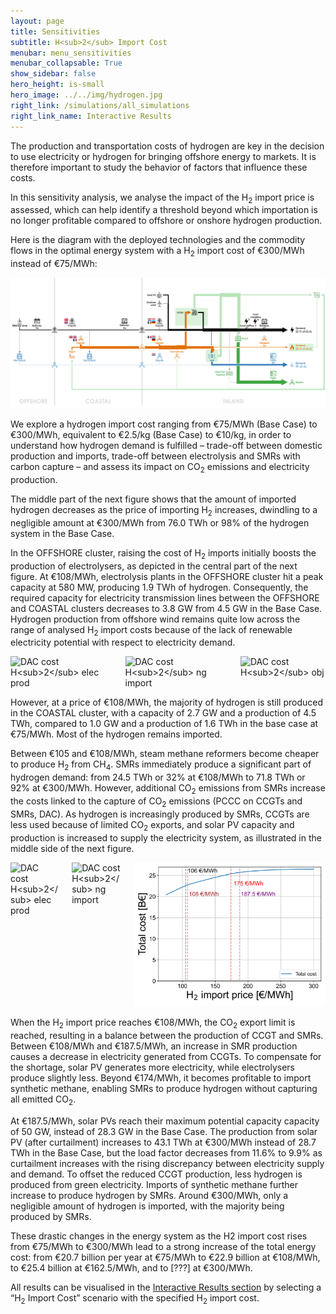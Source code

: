```yaml
---
layout: page
title: Sensitivities
subtitle: H<sub>2</sub> Import Cost
menubar: menu_sensitivities
menubar_collapsable: True
show_sidebar: false
hero_height: is-small
hero_image: ../../img/hydrogen.jpg
right_link: /simulations/all_simulations
right_link_name: Interactive Results
---
```


The production and transportation costs of hydrogen are key in the decision to use electricity or hydrogen for bringing offshore energy to markets. It is therefore important to study the behavior of factors that influence these costs. 

In this sensitivity analysis, we analyse the impact of the H<sub>2</sub> import price is assessed, which can help identify a threshold beyond which importation is no longer profitable compared to offshore or onshore hydrogen production. 

Here is the diagram with the deployed technologies and the commodity flows in the optimal energy system with a H<sub>2</sub> import cost of €300/MWh instead of €75/MWh:

![Base case summary](../../img/h2import.png)

We explore a hydrogen import cost ranging from €75/MWh (Base Case) to €300/MWh, equivalent to €2.5/kg (Base Case) to €10/kg, in order to understand how hydrogen demand is fulfilled – trade-off between domestic production and imports, trade-off between electrolysis and SMRs with carbon capture – and assess its impact on CO<sub>2</sub> emissions and electricity production.

The middle part of the next figure shows that the amount of imported hydrogen decreases as the price of importing H<sub>2</sub> increases, dwindling to a negligible amount at €300/MWh from 76.0 TWh or 98% of the hydrogen system in the Base Case.

In the OFFSHORE cluster, raising the cost of H<sub>2</sub> imports initially boosts the production of electrolysers, as depicted in the central part of the next figure. At €108/MWh, electrolysis plants in the OFFSHORE cluster hit a peak capacity at 580 MW, producing 1.9 TWh of hydrogen. Consequently, the required capacity for electricity transmission lines between the OFFSHORE and COASTAL clusters decreases to 3.8 GW from 4.5 GW in the Base Case. Hydrogen production from offshore wind remains quite low across the range of analysed H<sub>2</sub> import costs because of the lack of renewable electricity potential with respect to electricity demand.

<div class="columns">
  <div class="column is-4 has-text-centered">
    <img alt="DAC cost H<sub>2</sub> elec prod" src="../../img/DAC_cost_h2_h2_cap-1.png">
  </div>
  <div class="column is-4 has-text-centered">
    <img alt="DAC cost H<sub>2</sub> ng import" src="../../img/DAC_cost_h2_h2_tot_prod-1.png">
  </div>
  <div class="column is-4 has-text-centered">
    <img alt="DAC cost H<sub>2</sub> obj" src="../../img/DAC_cost_h2_inter_cap-1.png">
  </div>
</div>

However, at a price of €108/MWh, the majority of hydrogen is still produced in the COASTAL cluster, with a capacity of 2.7 GW and a production of 4.5 TWh, compared to 1.0 GW and a production of 1.6 TWh in the base case at €75/MWh. Most of the hydrogen remains imported.

Between €105 and €108/MWh, steam methane reformers become cheaper to produce H<sub>2</sub> from CH<sub>4</sub>. SMRs immediately produce a significant part of hydrogen demand: from 24.5 TWh or 32% at €108/MWh to 71.8 TWh or 92% at €300/MWh. However, additional CO<sub>2</sub> emissions from SMRs increase the costs linked to the capture of CO<sub>2</sub> emissions (PCCC on CCGTs and SMRs, DAC). As hydrogen is increasingly produced by SMRs, CCGTs are less used because of limited CO<sub>2</sub> exports, and solar PV capacity and production is increased to supply the electricity system, as illustrated in the middle side of the next figure.

<div class="columns">
  <div class="column is-4 has-text-centered">
    <img alt="DAC cost H<sub>2</sub> elec prod" src="../../img/DAC_cost_h2_elec_prod-1.png">
  </div>
  <div class="column is-4 has-text-centered">
    <img alt="DAC cost H<sub>2</sub> ng import" src="../../img/DAC_cost_h2_ng_imp-1.png">
  </div>
  <div class="column is-4 has-text-centered">
    <img alt="DAC cost h2 obj" src="../../img/DAC_cost_h2_obj-1.png">
  </div>
</div>

When the H<sub>2</sub> import price reaches €108/MWh, the CO<sub>2</sub> export limit is reached, resulting in a balance between the production of CCGT and SMRs. Between €108/MWh and €187.5/MWh, an increase in SMR production causes a decrease in electricity generated from CCGTs. To compensate for the shortage, solar PV generates more electricity, while electrolysers produce slightly less. Beyond €174/MWh, it becomes profitable to import synthetic methane, enabling SMRs to produce hydrogen without capturing all emitted CO<sub>2</sub>.

At €187.5/MWh, solar PVs reach their maximum potential capacity capacity of 50 GW, instead of 28.3 GW in the Base Case. The production from solar PV (after curtailment) increases to 43.1 TWh at €300/MWh instead of 28.7 TWh in the Base Case, but the load factor decreases from 11.6% to 9.9% as curtailment increases with the rising discrepancy between electricity supply and demand. To offset the reduced CCGT production, less hydrogen is produced from green electricity. Imports of synthetic methane further increase to produce hydrogen by SMRs. Around €300/MWh, only a negligible amount of hydrogen is imported, with the majority being produced by SMRs.

These drastic changes in the energy system as the H2 import cost rises from €75/MWh to €300/MWh lead to a strong increase of the total energy cost: from €20.7 billion per year at €75/MWh to €22.9 billion at €108/MWh, to €25.4 billion at €162.5/MWh, and to [???] at €300/MWh.

All results can be visualised in the [Interactive Results section](../all_simulations) by selecting a “H<sub>2</sub> Import Cost” scenario with the specified H<sub>2</sub> import cost.